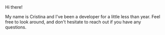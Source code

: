 Hi there!

My name is Cristina and I've been a developer for a little less than year. Feel free to look around, and don't hesitate to reach out if you have any questions.
